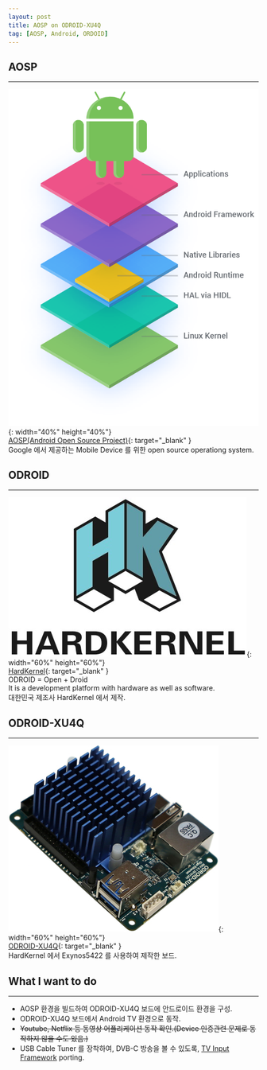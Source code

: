 ```yaml
---
layout: post
title: AOSP on ODROID-XU4Q
tag: [AOSP, Android, ORDOID]
---
```


## AOSP
***
![AOSP](/assets/images/2019-01-10-aosp-on-odroid-xu4q-aosp-icon.png){: width="40%" height="40%"}  
[AOSP(Android Open Source Project)](https://source.android.com "AOSP"){: target="_blank" }  
Google 에서 제공하는 Mobile Device 를 위한 open source operationg system.  
  
## ODROID
***
![HardKernel](/assets/images/2019-01-10-aosp-on-odroid-xu4q-hardkernel-icon.png){: width="60%" height="60%"}  
[HardKernel](https://www.hardkernel.com/ko/ "하드커널"){: target="_blank" }  
ODROID = Open + Droid  
It is a development platform with hardware as well as software.  
대한민국 제조사 HardKernel 에서 제작.  
  
## ODROID-XU4Q
***
![ODROID-XU4Q](/assets/images/2019-01-10-aosp-on-odroid-xu4q-board-icon.png){: width="60%" height="60%"}  
[ODROID-XU4Q](https://www.hardkernel.com/ko/shop/odroid-xu4q-special-price/ "ODROID-XU4Q"){: target="_blank" }  
HardKernel 에서 Exynos5422 를 사용하여 제작한 보드.  
  
## What I want to do
***
- AOSP 환경을 빌드하여 ODROID-XU4Q 보드에 안드로이드 환경을 구성.
- ODROID-XU4Q 보드에서 Android TV 환경으로 동작.
- ~~Youtube, Netflix 등 동영상 어플리케이션 동작 확인.(Device 인증관련 문제로 동작하지 않을 수도 있음.)~~
- USB Cable Tuner 를 장착하여, DVB-C 방송을 볼 수 있도록, [TV Input Framework](https://source.android.com/devices/tv "TV Input Framework") porting.